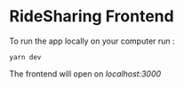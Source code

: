 # RideSharing Frontend

To run the app locally on your computer run :

`yarn dev`

The frontend will open on *localhost:3000*
